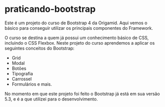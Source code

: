 # praticando-bootstrap

Este é um projeto do curso de Bootstrap 4 da Origamid. Aqui vemos o básico para conseguir utilizar os principais componentes do Framework.

O curso se destina a quem já possui um conhecimento básico de CSS, incluindo o CSS Flexbox. 
Neste projeto do curso aprendemos a aplicar os seguintes conceitos do Bootstrap: 
- Grid 
- Modal 
- Botões
- Tipografia
- Carrossel
- Formulários e mais.

No momento em que este projeto foi feito o Bootstrap já está em sua versão 5.3, e é a que utilizei para o desenvolvimento.
